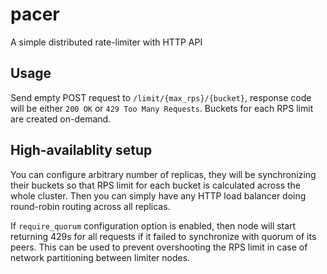 pacer
=====

A simple distributed rate-limiter with HTTP API

Usage
-----
Send empty POST request to `/limit/{max_rps}/{bucket}`, response code will be either `200 OK` or `429 Too Many Requests`.
Buckets for each RPS limit are created on-demand.

High-availablity setup
----------------------
You can configure arbitrary number of replicas, they will be synchronizing their buckets
so that RPS limit for each bucket is calculated across the whole cluster.
Then you can simply have any HTTP load balancer doing round-robin routing across all replicas.

If `require_quorum` configuration option is enabled, then node will start returning 429s for all requests
if it failed to synchronize with quorum of its peers. This can be used to prevent overshooting the RPS limit
in case of network partitioning between limiter nodes.
